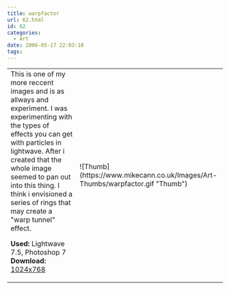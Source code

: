 ```yaml
---
title: warpfactor
url: 62.html
id: 62
categories:
  - Art
date: 2006-05-17 22:03:10
tags:
---
```


<table width="100%" cellspacing="0" cellpadding="0" border="0">
<tr>
<td>This is one of my more reccent images and is as allways and experiment. I was experimenting with the types of effects you can get with particles in lightwave. After i created that the whole image seemed to pan out into this thing. I think i envisioned a series of rings that may create a "warp tunnel" effect.

<span style="font-weight: bold">Used:</span> Lightwave 7.5, Photoshop 7
<span style="font-weight: bold">Download:</span> [1024x768](https://www.mikecann.co.uk/Images/Art-Full/warpfactor.jpg)</td>

<td>![Thumb](https://www.mikecann.co.uk/Images/Art-Thumbs/warpfactor.gif "Thumb")</td>
</tr>
</table>
